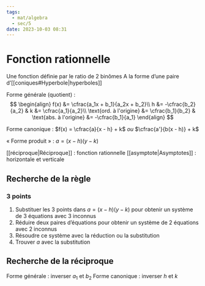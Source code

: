 ```yaml
---
tags:
  - mat/algebra
  - sec/5
date: 2023-10-03 08:31
---
```


# Fonction rationnelle

Une fonction définie par le ratio de 2 binômes
A la forme d’une paire d’[[coniques#Hyperbole|hyperboles]]

Forme générale (quotient) :
$$
\begin{align}
f(x) &= \cfrac{a_1x + b_1}{a_2x + b_2}\\
h &= -\cfrac{b_2}{a_2} & k &= \cfrac{a_1}{a_2}\\
\text{ord. à l'origine} &= \cfrac{b_1}{b_2} & \text{abs. à l'origine} &= -\cfrac{b_1}{a_1}
\end{align}
$$

Forme canonique :
$f(x) = \cfrac{a}{x - h} + k$ *ou* $\cfrac{a'}{b(x - h)} + k$

« Forme produit » :
$a = (x - h)(y - k)$

[[réciproque|Réciproque]] : fonction rationnelle
[[asymptote|Asymptotes]] : horizontale et verticale

## Recherche de la règle

### 3 points

1. Substituer les 3 points dans $a = (x - h)(y - k)$ pour obtenir un système de 3 équations avec 3 inconnus
2. Réduire deux paires d’équations pour obtenir un système de 2 équations avec 2 inconnus
3. Résoudre ce système avec la réduction ou la substitution
4. Trouver $a$ avec la substitution

## Recherche de la réciproque

Forme générale : inverser $a_1$ et $b_2$
Forme canonique : inverser $h$ et $k$